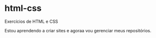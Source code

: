 # html-css
 Exercícios de HTML e CSS
 
 Estou aprendendo a criar sites e agoraa vou gerenciar meus repositórios.

